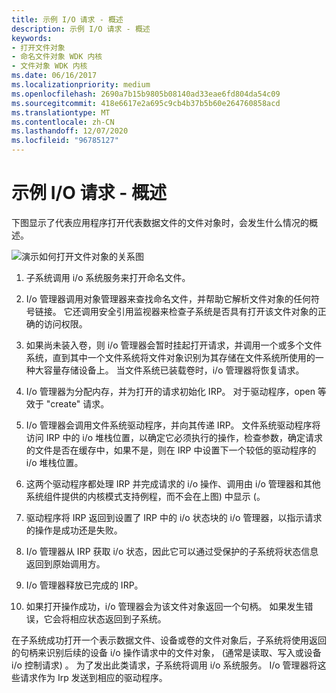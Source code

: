 ```yaml
---
title: 示例 I/O 请求 - 概述
description: 示例 I/O 请求 - 概述
keywords:
- 打开文件对象
- 命名文件对象 WDK 内核
- 文件对象 WDK 内核
ms.date: 06/16/2017
ms.localizationpriority: medium
ms.openlocfilehash: 2690a7b15b9805b08140ad33eae6fd804da54c09
ms.sourcegitcommit: 418e6617e2a695c9cb4b37b5b60e264760858acd
ms.translationtype: MT
ms.contentlocale: zh-CN
ms.lasthandoff: 12/07/2020
ms.locfileid: "96785127"
---
```

# <a name="example-io-request---an-overview"></a>示例 I/O 请求 - 概述





下图显示了代表应用程序打开代表数据文件的文件对象时，会发生什么情况的概述。

![演示如何打开文件对象的关系图](images/2opendev.png)

1.  子系统调用 i/o 系统服务来打开命名文件。

2.  I/o 管理器调用对象管理器来查找命名文件，并帮助它解析文件对象的任何符号链接。 它还调用安全引用监视器来检查子系统是否具有打开该文件对象的正确的访问权限。

3.  如果尚未装入卷，则 i/o 管理器会暂时挂起打开请求，并调用一个或多个文件系统，直到其中一个文件系统将文件对象识别为其存储在文件系统所使用的一种大容量存储设备上。 当文件系统已装载卷时，i/o 管理器将恢复请求。

4.  I/o 管理器为分配内存，并为打开的请求初始化 IRP。 对于驱动程序，open 等效于 "create" 请求。

5.  I/o 管理器会调用文件系统驱动程序，并向其传递 IRP。 文件系统驱动程序将访问 IRP 中的 i/o 堆栈位置，以确定它必须执行的操作，检查参数，确定请求的文件是否在缓存中，如果不是，则在 IRP 中设置下一个较低的驱动程序的 i/o 堆栈位置。

6.  这两个驱动程序都处理 IRP 并完成请求的 i/o 操作、调用由 i/o 管理器和其他系统组件提供的内核模式支持例程，而不会在上图) 中显示 (。

7.  驱动程序将 IRP 返回到设置了 IRP 中的 i/o 状态块的 i/o 管理器，以指示请求的操作是成功还是失败。

8.  I/o 管理器从 IRP 获取 i/o 状态，因此它可以通过受保护的子系统将状态信息返回到原始调用方。

9.  I/o 管理器释放已完成的 IRP。

10. 如果打开操作成功，i/o 管理器会为该文件对象返回一个句柄。 如果发生错误，它会将相应状态返回到子系统。

在子系统成功打开一个表示数据文件、设备或卷的文件对象后，子系统将使用返回的句柄来识别后续的设备 i/o 操作请求中的文件对象， (通常是读取、写入或设备 i/o 控制请求) 。 为了发出此类请求，子系统将调用 i/o 系统服务。 I/o 管理器将这些请求作为 Irp 发送到相应的驱动程序。

 

 




